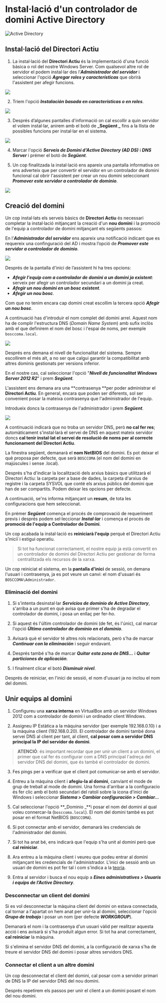 # Instal·lació d'un controlador de domini Active Directory

![Active Directory](/assets/ActiveDirectory.png)

## Instal·lació del Directori Actiu

1. La instal·lació del **Directori Actiu** és la implementació d'una funció bàsica o rol del nostre Windows Server. Com qualsevol altre rol de servidor el podem instal·lar des l’**_Administrador del servidor_** i seleccionar l'opció _**Agregar roles y características**_ que obrirà l'assistent per afegir funcions.

  ![](/assets/AD_afegir.png)

2. Triem l'opció _**Instalación basada en características o en roles**_.

  ![](/assets/AD_ins2.png)

3. Després d’algunes pantalles d'informació on cal escollir a quin servidor el volem instal·lar, anirem amb el botó de **_Següent _** fins a la llista de possibles funcions per instal·lar en el sistema. 

  ![](/assets/AD_ins3.png)

4. Marcar l'opció **_Serveis de Domini d'Active Directory (AD DS)_** i **_DNS Server_** i prémer el botó de **_Següent_**.

5. Un cop finalitzada la instal·lació ens apareix una pantalla informativa on ens adverteix que per convertir el servidor en un controlador de domini funcional cal obrir l'assistent per crear un nou domini seleccionant _**Promover este servidor a controlador de dominio**_.

  ![](/assets/AD_ins4.png)

## Creació del domini
Un cop instal·lats els serveis bàsics de **Directori Actiu** és necessari completar la instal·lació mitjançant la creació d'un **nou domini** i la promoció de l'equip a controlador de domini mitjançant els següents passos:

En l’_**Administrador del servidor**_ ens apareix una notificació indicant que es requereix una confinguració del AD i mostra l’opció de _**Promover este servidor a controlador de dominio**_.

  ![](/assets/AD_ins5.png)

Després de la pantalla d'inici de l’assistent hi ha tres opcions: 
  * **_Afegir l'equip com a controlador de domini a un domini ja existent_**: serveix per afegir un controlador secundari a un domini ja creat. 
  * **_Afegir un nou domini en un bosc existent_**.
  * **_Afegir un nou bosc_**.
  
Com que no tenim encara cap domini creat escollim la tercera opció _**Afegir un nou bosc**_.

A continuació has d'introduir el nom complet del domini arrel. Aquest nom ha de complir l'estructura DNS (_Domain Name System_) amb sufix inclòs amb el que definirem el nom del bosc i l'espai de noms, per exemple `bosccoma.local`. 

  ![](/assets/AD_ins6.png)


Després ens demana el nivell de funcionalitat del sistema. Sempre escollirem el més alt, a no ser que calgui garantir la compatibilitat amb altres dominis gestionats per versions inferior. 

En el nostre cas, cal seleccionar l'opció "**_Nivell de funcionalitat Windows Server 2012 R2_**" i prem **_Següent_**.

L'assistent ens demana ara una **contrasenya **per poder administrar el **Directori Actiu**. En general, encara que poden ser diferents, sol ser convenient posar la mateixa contrasenya que l'administrador de l'equip. 

Introdueix doncs la contrasenya de l'administrador i prem **_Següent_**.

  ![](/assets/AD_ins7.png)

A continuació indicarà que no troba un servidor DNS, però **no cal fer res**; automàticament s'instal·larà el servei de DNS en aquest mateix servidor doncs **cal tenir instal·lat el servei de resolució de noms per al correcte funcionament del Directori Actiu**.

La finestra següent, demanarà el **nom NetBIOS** del domini. Es pot deixar el què proposa per defecte, que serà `BOSCCOMA` (el nom del domini en majúscules i sense .local).

Després s'ha d'indicar la localització dels arxius bàsics que utilitzarà el Directori Actiu: la carpeta per a base de dades, la carpeta d'arxius de registre i la carpeta SYSVOL que conté els arxius públics del domini que han de ser compartits. Podem deixar les opcions per defecte.

A continuació, se'ns informa mitjançant un **resum**, de tota les configuracions que hem seleccionat. 

En prémer **_Següent_** comença el procés de comprovació de requeriment previs i després podem sel·leccionar **_Instal·lar_** i comença el procés de **promoció de l'equip a Controlador de Domini**. 

Un cop acabada la instal·lació es **reiniciarà l'equip** perquè el Directori Actiu s’iniciï i estigui operatiu.

> Si tot ha funcionat correctament, el nostre equip ja està convertit en un controlador de domini del Directori Actiu per gestionar de forma centralitzada els recursos de la xarxa.

Un cop reiniciat el sistema, en la **pantalla d'inici** de sessió, on demana l'usuari i contrasenya, ja es pot veure un canvi: el nom d'usuari és `BOSCCOMA\Administrador`. 

### Eliminació del domini

1. Si s'intenta desinstal·lar **_Servicios de dominio de Active Directory_**, s'arriba a un punt en què avisa que primer s'ha de degradar el controlador de domini, i posa un enllaç per fer-ho.

2. Si aquest és l'últim controlador de domini (de fet, és l'únic), cal marcar l'opció **_Último controlador de dominio en el dominio_**.

3. Avisarà què el servidor té altres rols relacionats, però s'ha de marcar  **_Continuar con la eliminación_** i seguir endavant.

4. Després també s'ha de marcar **_Quitar esta zona de DNS..._** i **_Quitar particiones de aplicación_**.

5. I finalment clicar el botó **_Disminuir nivel_**.

Després de  reiniciar, en l'inici de sessió, el nom d'usuari ja no inclou el nom del domini.

## Unir equips al domini

1. Configureu una **xarxa interna** en VirtualBox amb un servidor Windows 2012 com a controlador de domini i un ordinador client Windows.

2. Assigneu IP Estàtica a la màquina servidor (per exemple 192.168.0.10) i a la màquina client (192.168.0.20). El controlador de domini també dona servei DNS al client per tant, al client, **cal posar com a servidor DNS principal la IP del servidor de domini**.

> **ATENCIÓ**: és important recordar que per unir un client a un domini, el primer que cal fer és configurar com a DNS principal l'adreça del servidor DNS del domini, que és també el controlador de domini.

3. Fes pings per a verificar que el client pot comunicar-se amb el servidor.

4. Entreu a la màquina client i **afegiu-la al domini**, canviant el mode de grup de treball al mode de domini. 
  Una forma d'arribar a la configuracio és fer clic amb el botó secundari del ratolí sobre la icona d'inici de Windows i seleccionar **_Sistema > Cambiar configuración > Cambiar..._**
  
5. Cal seleccionar l'opció **_Dominio _**i posar el nom del domini al qual voleu connercar-la (`bosccoma.local`). El nom del domini també es pot posar en el format NetBIOS (`BOSCCOMA`).
  
6. Si pot connectar amb el servidor, demanarà les credencials de l'administrador del domini. 

7. Si tot ha anat bé, ens indicarà que l'equip s'ha unit al domini però que **cal reiniciar**.

6. Ara entreu a la màquina client i veureu que podeu entrar al domini mitjançant les credencials de l'administrador. L'inici de sessió amb un usuari de domini es pot fer tal i com s'indica a la [teoria](/UF1/usuaris-grups-i-unitats-organitzatives.html#usuaris-globals).

7. Entra al servidor i busca el nou equip a **_Eines administratives > Usuaris i equips de l’Active Directory_**.

### Desconnectar un client del domini

Si es vol desconnectar la màquina client del domini on estava connectada, cal tornar a l'apartat on hem anat per unir-la al domini, seleccionar l'opció **_Grupo de trabajo_** i posar un nom (per defecte **_WORKGROUP_**).

Demanarà el nom i la contrasenya d'un usuari vàlid per realitzar aquesta acció i ens avisarà si s'ha produït algun error. Si tot ha anat correctament, **cal reiniciar** la màquina.

Si s'elimina el servidor DNS del domini, a la configuració de xarxa s'ha de treure el servidor 
DNS del domini i posar altres servidors DNS.

### Connectar el client a un altre domini

Un cop desconnectat el client del domini, cal posar com a servidor primari de DNS la IP del servidor DNS del nou domini.

Després repetirem els passos per unir el client a un domini posant el nom del nou domini.

